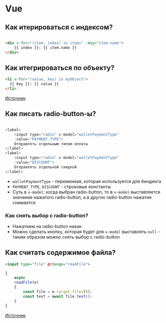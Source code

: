 # Vue

## Как итерироваться с индексом?

```html

<div v-for="(item, index) in items" :key="item.name">
    {{ index }}: {{ item.name }}
</div>
```

## Как итегрироваться по объекту?

```html
<li v-for="(value, key) in myObject">
  {{ key }}: {{ value }}
</li>
```

[Источник](https://vuejs.org/guide/essentials/list.html#v-for-with-an-object)

## Как писать radio-button-ы?

```js

<label>
    <input type="radio" v-model="walletPaymentType"
    :value="PAYMENT_TYPE">
    Отправлять отдельным типом оплаты
</label>
<label>
    <input type="radio" v-model="walletPaymentType"
    :value="DISCOUNT">
    Отправлять отдельной скидкой
</label>
```

- `walletPaymentType` - переменная, которая используется для биндинга
- `PAYMENT_TYPE`, `DISCOUNT` - строковые константы
- Суть в `v-model`: когда выбран radio-button, то в `v-model` выставляется значение нажатого radio-button, а в других
  radio-button
  нажатие снимается

### Как снять выбор с radio-button?

- Нажатием на radio-button никак
- Можно сделать кнопку, которая будет для `v-model` выставлять `null` - таким образом можно снять
  выбор с radio-button

## Как считать содержимое файла?

```html
<input type="file" @change="readFile">
```

```js
{
    async
    readFile(e)
    {
        const file = e.target.files[0];
        const text = await file.text();
    }
}
```

[Источник](https://stackoverflow.com/a/50900809/5500609)